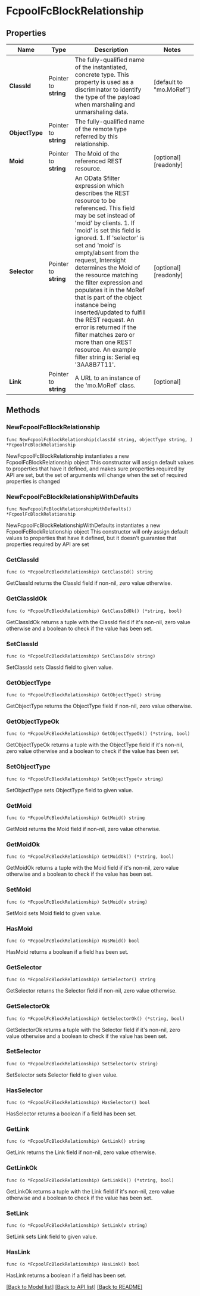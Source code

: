 # FcpoolFcBlockRelationship

## Properties

Name | Type | Description | Notes
------------ | ------------- | ------------- | -------------
**ClassId** | Pointer to **string** | The fully-qualified name of the instantiated, concrete type. This property is used as a discriminator to identify the type of the payload when marshaling and unmarshaling data. | [default to "mo.MoRef"]
**ObjectType** | Pointer to **string** | The fully-qualified name of the remote type referred by this relationship. | 
**Moid** | Pointer to **string** | The Moid of the referenced REST resource. | [optional] [readonly] 
**Selector** | Pointer to **string** | An OData $filter expression which describes the REST resource to be referenced. This field may be set instead of &#39;moid&#39; by clients. 1. If &#39;moid&#39; is set this field is ignored. 1. If &#39;selector&#39; is set and &#39;moid&#39; is empty/absent from the request, Intersight determines the Moid of the resource matching the filter expression and populates it in the MoRef that is part of the object instance being inserted/updated to fulfill the REST request. An error is returned if the filter matches zero or more than one REST resource. An example filter string is: Serial eq &#39;3AA8B7T11&#39;. | [optional] [readonly] 
**Link** | Pointer to **string** | A URL to an instance of the &#39;mo.MoRef&#39; class. | [optional] 

## Methods

### NewFcpoolFcBlockRelationship

`func NewFcpoolFcBlockRelationship(classId string, objectType string, ) *FcpoolFcBlockRelationship`

NewFcpoolFcBlockRelationship instantiates a new FcpoolFcBlockRelationship object
This constructor will assign default values to properties that have it defined,
and makes sure properties required by API are set, but the set of arguments
will change when the set of required properties is changed

### NewFcpoolFcBlockRelationshipWithDefaults

`func NewFcpoolFcBlockRelationshipWithDefaults() *FcpoolFcBlockRelationship`

NewFcpoolFcBlockRelationshipWithDefaults instantiates a new FcpoolFcBlockRelationship object
This constructor will only assign default values to properties that have it defined,
but it doesn't guarantee that properties required by API are set

### GetClassId

`func (o *FcpoolFcBlockRelationship) GetClassId() string`

GetClassId returns the ClassId field if non-nil, zero value otherwise.

### GetClassIdOk

`func (o *FcpoolFcBlockRelationship) GetClassIdOk() (*string, bool)`

GetClassIdOk returns a tuple with the ClassId field if it's non-nil, zero value otherwise
and a boolean to check if the value has been set.

### SetClassId

`func (o *FcpoolFcBlockRelationship) SetClassId(v string)`

SetClassId sets ClassId field to given value.


### GetObjectType

`func (o *FcpoolFcBlockRelationship) GetObjectType() string`

GetObjectType returns the ObjectType field if non-nil, zero value otherwise.

### GetObjectTypeOk

`func (o *FcpoolFcBlockRelationship) GetObjectTypeOk() (*string, bool)`

GetObjectTypeOk returns a tuple with the ObjectType field if it's non-nil, zero value otherwise
and a boolean to check if the value has been set.

### SetObjectType

`func (o *FcpoolFcBlockRelationship) SetObjectType(v string)`

SetObjectType sets ObjectType field to given value.


### GetMoid

`func (o *FcpoolFcBlockRelationship) GetMoid() string`

GetMoid returns the Moid field if non-nil, zero value otherwise.

### GetMoidOk

`func (o *FcpoolFcBlockRelationship) GetMoidOk() (*string, bool)`

GetMoidOk returns a tuple with the Moid field if it's non-nil, zero value otherwise
and a boolean to check if the value has been set.

### SetMoid

`func (o *FcpoolFcBlockRelationship) SetMoid(v string)`

SetMoid sets Moid field to given value.

### HasMoid

`func (o *FcpoolFcBlockRelationship) HasMoid() bool`

HasMoid returns a boolean if a field has been set.

### GetSelector

`func (o *FcpoolFcBlockRelationship) GetSelector() string`

GetSelector returns the Selector field if non-nil, zero value otherwise.

### GetSelectorOk

`func (o *FcpoolFcBlockRelationship) GetSelectorOk() (*string, bool)`

GetSelectorOk returns a tuple with the Selector field if it's non-nil, zero value otherwise
and a boolean to check if the value has been set.

### SetSelector

`func (o *FcpoolFcBlockRelationship) SetSelector(v string)`

SetSelector sets Selector field to given value.

### HasSelector

`func (o *FcpoolFcBlockRelationship) HasSelector() bool`

HasSelector returns a boolean if a field has been set.

### GetLink

`func (o *FcpoolFcBlockRelationship) GetLink() string`

GetLink returns the Link field if non-nil, zero value otherwise.

### GetLinkOk

`func (o *FcpoolFcBlockRelationship) GetLinkOk() (*string, bool)`

GetLinkOk returns a tuple with the Link field if it's non-nil, zero value otherwise
and a boolean to check if the value has been set.

### SetLink

`func (o *FcpoolFcBlockRelationship) SetLink(v string)`

SetLink sets Link field to given value.

### HasLink

`func (o *FcpoolFcBlockRelationship) HasLink() bool`

HasLink returns a boolean if a field has been set.


[[Back to Model list]](../README.md#documentation-for-models) [[Back to API list]](../README.md#documentation-for-api-endpoints) [[Back to README]](../README.md)


